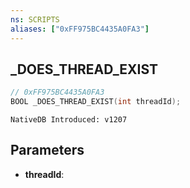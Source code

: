 ```yaml
---
ns: SCRIPTS
aliases: ["0xFF975BC4435A0FA3"]
---
```

## _DOES_THREAD_EXIST

```c
// 0xFF975BC4435A0FA3
BOOL _DOES_THREAD_EXIST(int threadId);
```

```
NativeDB Introduced: v1207
```

## Parameters
* **threadId**:
